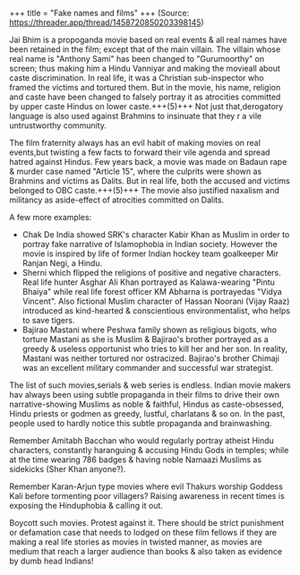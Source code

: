 +++
title = "Fake names and films"
+++
(Source: https://threader.app/thread/1458720850203398145)

Jai Bhim is a propoganda movie based on real events & all real names have been retained in the film; except that of the main villain. The villain whose real name is "Anthony Sami" has been changed to "Gurumoorthy" on screen; thus making him a Hindu Vanniyar and making the movieall about caste discrimination. In real life, it was a Christian sub-inspector who framed the victims and tortured them. But in the movie, his name, religion and caste have been changed to falsely portray it as atrocities committed by upper caste Hindus on lower caste.+++(5)+++ Not just that,derogatory language is also used against Brahmins to insinuate that they r a vile untrustworthy community. 

The film fraternity always has an evil habit of making movies on real events,but twisting a few facts to forward their vile agenda and spread hatred against Hindus. Few years back, a movie was made on Badaun rape & murder case named "Article 15", where the culprits were shown as Brahmins and victims as Dalits. But in real life, both the accused and victims belonged to OBC caste.+++(5)+++ The movie also justified naxalism and militancy as aside-effect of atrocities committed on Dalits.

A few more examples:

- Chak De India showed SRK's character Kabir Khan as MusIim in order to portray fake narrative of Islamophobia in Indian society. However the movie is inspired by life of former Indian hockey team goalkeeper Mir Ranjan Negi, a Hindu.
- Sherni which flipped the religions of positive and negative characters. Real life hunter Asghar Ali Khan portrayed as Kalawa-wearing "Pintu Bhaiya" while real life forest officer KM Abharna is portrayedas "Vidya Vincent". Also fictional MusIim character of Hassan Noorani (Vijay Raaz) introduced as kind-hearted & conscientious environmentalist, who helps to save tigers.
- Bajirao Mastani where Peshwa family shown as religious bigots, who torture Mastani as she is MusIim & Bajirao's brother portrayed as a greedy & useless opportunist who tries to kill her and her son. In reality, Mastani was neither tortured nor ostracized. Bajirao's brother Chimaji was an excellent military commander and successful war strategist.

The list of such movies,serials & web series is endless. Indian movie makers hav always been using subtle propaganda in their films to drive their own narrative-showing MusIims as noble & faithful, Hindus as caste-obsessed, Hindu priests or godmen as greedy, lustful, charlatans & so on. In the past, people used to hardly notice this subtle propaganda and brainwashing. 

Remember Amitabh Bacchan who would regularly portray atheist Hindu characters, constantly haranguing & accusing Hindu Gods in temples; while at the time wearing 786 badges & having noble Namaazi MusIims as sidekicks (Sher Khan anyone?). 

Remember Karan-Arjun type movies where evil Thakurs worship Goddess Kali before tormenting poor villagers? Raising awareness in recent times is exposing the Hinduphobia & calling it out.

Boycott such movies. Protest against it. There should be strict punishment or defamation case that needs to lodged on these film fellows if they are making a real life stories as movies in twisted manner, as movies are medium that reach a larger audience than books & also taken as evidence by dumb head Indians!